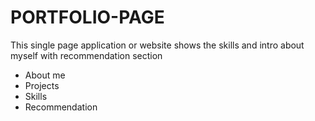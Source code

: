 # PORTFOLIO-PAGE
This single page application or website shows the skills and intro about myself with recommendation section
- About me
- Projects
- Skills
- Recommendation
